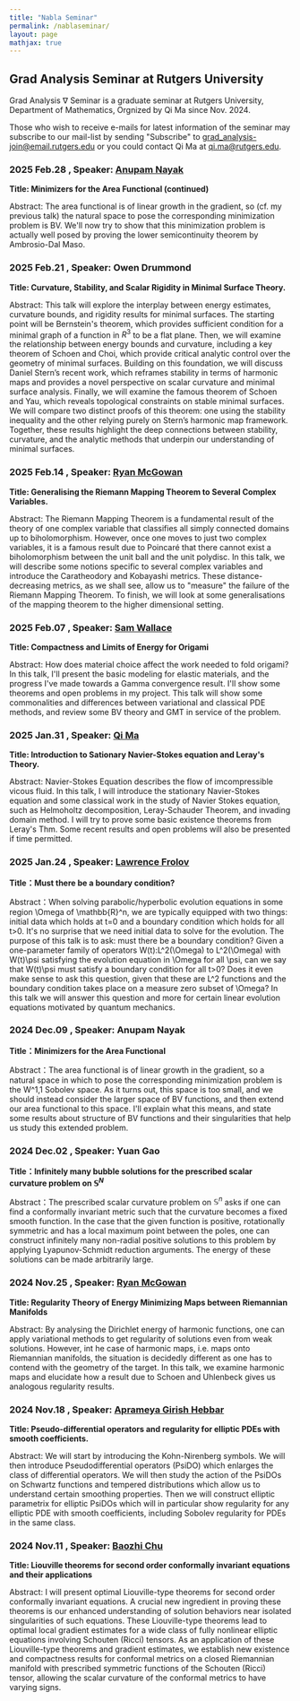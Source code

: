 ```yaml
---
title: "Nabla Seminar"
permalink: /nablaseminar/
layout: page
mathjax: true
---
```

<script src="https://cdnjs.cloudflare.com/ajax/libs/mathjax/3.2.2/es5/tex-mml-chtml.min.js"></script>

## Grad Analysis Seminar at Rutgers University

Grad Analysis $\nabla$ Seminar is a graduate seminar at Rutgers University, Department of Mathematics, Orgnized by Qi Ma since Nov. 2024.

Those who wish to receive e-mails for latest information of the seminar may subscribe to our mail-list by sending "Subscribe" 
to <grad_analysis-join@email.rutgers.edu> or you could contact Qi Ma at <qi.ma@rutgers.edu>.

### 2025 Feb.28 , Speaker: [Anupam Nayak](https://math.rutgers.edu/people/department-directory/detail/344-department-directory/2176-nayak-anupam)

**Title: Minimizers for the Area Functional (continued)**

Abstract: The area functional is of linear growth in the gradient, so (cf. my previous talk) the natural space to pose the corresponding minimization problem is BV. We'll now try to show that this minimization problem is actually well posed by proving the lower semicontinuity theorem by Ambrosio-Dal Maso.

### 2025 Feb.21 , Speaker: Owen Drummond

**Title: Curvature, Stability, and Scalar Rigidity in Minimal Surface Theory.**

Abstract: This talk will explore the interplay between energy estimates, curvature bounds, and rigidity results for minimal surfaces. The starting point will be Bernstein's theorem, which provides sufficient condition for a minimal graph of a function in $R^3$ to be a flat plane. Then, we will examine the relationship between energy bounds and curvature, including a key theorem of Schoen and Choi, which provide critical analytic control over the geometry of minimal surfaces. Building on this foundation, we will discuss Daniel Stern’s recent work, which reframes stability in terms of harmonic maps and provides a novel perspective on scalar curvature and minimal surface analysis. Finally, we will examine the famous theorem of Schoen and Yau, which reveals topological constraints on stable minimal surfaces. We will compare two distinct proofs of this theorem: one using the stability inequality and the other relying purely on Stern’s harmonic map framework. Together, these results highlight the deep connections between stability, curvature, and the analytic methods that underpin our understanding of minimal surfaces.

### 2025 Feb.14 , Speaker: [Ryan McGowan](https://sites.google.com/view/ryanmcgowan/home)

**Title: Generalising the Riemann Mapping Theorem to Several Complex Variables.**

Abstract: The Riemann Mapping Theorem is a fundamental result of the theory of one complex variable that classifies all simply connected domains up to biholomorphism. However, once one moves to just two complex variables, it is a famous result due to Poincaré that there cannot exist a biholomorphism between the unit ball and the unit polydisc. In this talk, we will describe some notions specific to several complex variables and introduce the Caratheodory and Kobayashi metrics. These distance-decreasing metrics, as we shall see, allow us to "measure" the failure of the Riemann Mapping Theorem. To finish, we will look at some generalisations of the mapping theorem to the higher dimensional setting.

### 2025 Feb.07 , Speaker: [Sam Wallace](https://sites.math.rutgers.edu/~stw77/)

**Title: Compactness and Limits of Energy for Origami**

Abstract: How does material choice affect the work needed to fold origami? In this talk, I'll present the basic modeling for elastic materials, and the progress I've made towards a Gamma convergence result. I'll show some theorems and open problems in my project. This talk will show some commonalities and differences between variational and classical PDE methods, and review some BV theory and GMT in service of the problem.

### 2025 Jan.31 , Speaker: [Qi Ma](https://maqi-math.github.io/)

**Title: Introduction to Sationary Navier-Stokes equation and Leray's Theory.**

Abstract: Navier-Stokes Equation describes the flow of imcompressible vicous fluid. In this talk, I will introduce the stationary Navier-Stokes equation and some classical work in the study of Navier Stokes equation, such as Helmoholtz decomposition, Leray-Schauder Theorem, and invading domain method. I will try to prove some basic existence theorems from Leray's Thm. Some recent results and open problems will also be presented if time permitted.


### 2025 Jan.24 , Speaker: [Lawrence Frolov](https://sites.math.rutgers.edu/~laf230/)

**Title：Must there be a boundary condition?**

Abstract：When solving parabolic/hyperbolic evolution equations in some region \Omega of \mathbb{R}^n, we are typically equipped with two things: initial data which holds at t=0 and a boundary condition which holds for all t>0. It's no surprise that we need initial data to solve for the evolution. The purpose of this talk is to ask: must there be a boundary condition? Given a one-parameter family of operators W(t):L^2(\Omega) to L^2(\Omega) with W(t)\psi satisfying the evolution equation in \Omega for all \psi, can we say that W(t)\psi must satisfy a boundary condition for all t>0? Does it even make sense to ask this question, given that these are L^2 functions and the boundary condition takes place on a measure zero subset of \Omega? In this talk we will answer this question and more for certain linear evolution equations motivated by quantum mechanics.

### 2024 Dec.09 , Speaker: Anupam Nayak

**Title：Minimizers for the Area Functional**

Abstract：The area functional is of linear growth in the gradient, so a natural space in which to pose the corresponding minimization problem is the W^1,1 Sobolev space. As it turns out, this space is too small, and we should instead consider the larger space of BV functions, and then extend our area functional to this space. I'll explain what this means, and state some results about structure of BV functions and their singularities that help us study this extended problem.

### 2024 Dec.02 , Speaker: Yuan Gao

**Title：Infinitely many bubble solutions for the prescribed scalar curvature problem on $\mathbb{S}^N$**

Abstract：The prescribed scalar curvature problem on $\mathbb{S}^n$  asks if one can find a conformally invariant metric such that the curvature becomes a fixed smooth function. In the case that the given function is positive, rotationally symmetric and has a local maximum point between the poles, one can construct infinitely many non-radial positive solutions to this problem by applying Lyapunov-Schmidt reduction arguments. The energy of these solutions can be made arbitrarily large.


### 2024 Nov.25 , Speaker: [Ryan McGowan](https://sites.google.com/view/ryanmcgowan/home)

**Title: Regularity Theory of Energy Minimizing Maps between Riemannian Manifolds**

Abstract: By analysing the Dirichlet energy of harmonic functions, one can apply variational methods to get regularity of solutions even from weak solutions. However, int he case of harmonic maps, i.e. maps onto Riemannian manifolds, the situation is decidedly different as one has to contend with the geometry of the target. In this talk, we examine harmonic maps and elucidate how a result due to Schoen and Uhlenbeck gives us analogous regularity results.

### 2024 Nov.18 , Speaker: **[Aprameya Girish Hebbar](https://sites.google.com/view/gh-aprameya/)**
**Title: Pseudo-differential operators and regularity for elliptic PDEs with smooth coefficients.**

Abstract: We will start by introducing the Kohn-Nirenberg symbols. 
We will then introduce Pseudodifferential operators (PsiDO) which enlarges the class of differential operators. We will then study the action of the PsiDOs on Schwartz functions and tempered distributions which allow us to understand certain smoothing properties. Then we will construct elliptic parametrix for elliptic PsiDOs which will in particular show regularity for any elliptic PDE with smooth coefficients, including Sobolev regularity for PDEs in the same class.


### 2024 Nov.11 , Speaker: **[Baozhi Chu](https://sites.google.com/view/baozhi)**
  
    
  **Title: Liouville theorems for second order conformally invariant equations and their applications** 

  Abstract: I will present optimal Liouville-type theorems for second order conformally invariant equations. A crucial new ingredient in proving these theorems is our enhanced understanding of solution behaviors near isolated singularities of such equations. These Liouville-type theorems lead to optimal local gradient estimates for a wide class of fully nonlinear elliptic equations involving Schouten (Ricci) tensors. As an application of these Liouville-type theorems  and gradient estimates, we establish new existence and compactness results for conformal metrics on a closed Riemannian manifold with prescribed symmetric functions of the Schouten (Ricci) tensor, allowing the scalar curvature of the conformal metrics to have varying signs. 

